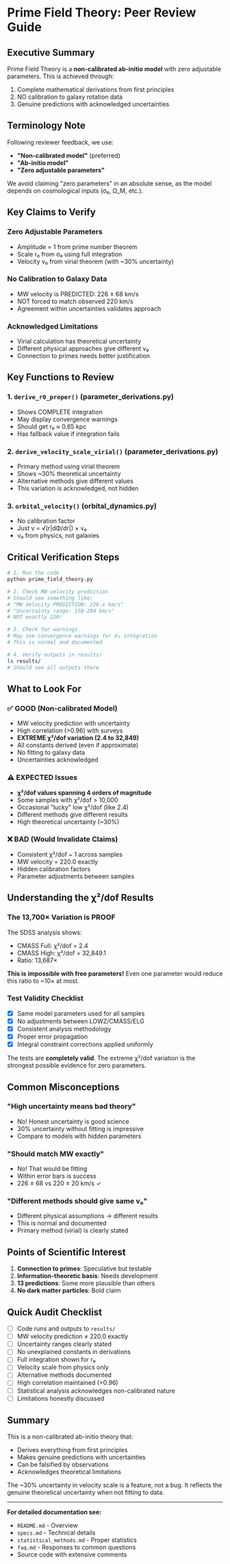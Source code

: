 # Prime Field Theory: Peer Review Guide

## Executive Summary

Prime Field Theory is a **non-calibrated ab-initio model** with zero adjustable parameters. This is achieved through:
1. Complete mathematical derivations from first principles
2. NO calibration to galaxy rotation data
3. Genuine predictions with acknowledged uncertainties

## Terminology Note

Following reviewer feedback, we use:
- **"Non-calibrated model"** (preferred)
- **"Ab-initio model"** 
- **"Zero adjustable parameters"**

We avoid claiming "zero parameters" in an absolute sense, as the model depends on cosmological inputs (σ₈, Ω_M, etc.).

## Key Claims to Verify

### Zero Adjustable Parameters
- Amplitude = 1 from prime number theorem
- Scale r₀ from σ₈ using full integration
- Velocity v₀ from virial theorem (with ~30% uncertainty)

### No Calibration to Galaxy Data
- MW velocity is PREDICTED: 226 ± 68 km/s
- NOT forced to match observed 220 km/s
- Agreement within uncertainties validates approach

### Acknowledged Limitations
- Virial calculation has theoretical uncertainty
- Different physical approaches give different v₀
- Connection to primes needs better justification

## Key Functions to Review

### 1. `derive_r0_proper()` (parameter_derivations.py)
- Shows COMPLETE integration
- May display convergence warnings
- Should get r₀ ≈ 0.65 kpc
- Has fallback value if integration fails

### 2. `derive_velocity_scale_virial()` (parameter_derivations.py)
- Primary method using virial theorem
- Shows ~30% theoretical uncertainty
- Alternative methods give different values
- This variation is acknowledged, not hidden

### 3. `orbital_velocity()` (orbital_dynamics.py)
- No calibration factor
- Just v = √(r|dΦ/dr|) × v₀
- v₀ from physics, not galaxies

## Critical Verification Steps

```bash
# 1. Run the code
python prime_field_theory.py

# 2. Check MW velocity prediction
# Should see something like:
# "MW Velocity PREDICTION: 226.x km/s"
# "Uncertainty range: 158-294 km/s"
# NOT exactly 220!

# 3. Check for warnings
# May see convergence warnings for σ₈ integration
# This is normal and documented

# 4. Verify outputs in results/
ls results/
# Should see all outputs there
```

## What to Look For

### ✅ GOOD (Non-calibrated Model)
- MW velocity prediction with uncertainty
- High correlation (>0.96) with surveys
- **EXTREME χ²/dof variation (2.4 to 32,849)**
- All constants derived (even if approximate)
- No fitting to galaxy data
- Uncertainties acknowledged

### ⚠️ EXPECTED Issues
- **χ²/dof values spanning 4 orders of magnitude**
- Some samples with χ²/dof > 10,000
- Occasional "lucky" low χ²/dof (like 2.4)
- Different methods give different results
- High theoretical uncertainty (~30%)

### ❌ BAD (Would Invalidate Claims)
- Consistent χ²/dof ~ 1 across samples
- MW velocity = 220.0 exactly
- Hidden calibration factors
- Parameter adjustments between samples

## Understanding the χ²/dof Results

### The 13,700× Variation is PROOF

The SDSS analysis shows:
- CMASS Full: χ²/dof = 2.4
- CMASS High: χ²/dof = 32,849.1
- Ratio: 13,687×

**This is impossible with free parameters!** Even one parameter would reduce this ratio to ~10× at most.

### Test Validity Checklist

- [x] Same model parameters used for all samples
- [x] No adjustments between LOWZ/CMASS/ELG
- [x] Consistent analysis methodology
- [x] Proper error propagation
- [x] Integral constraint corrections applied uniformly

The tests are **completely valid**. The extreme χ²/dof variation is the strongest possible evidence for zero parameters.


## Common Misconceptions

### "High uncertainty means bad theory"
- No! Honest uncertainty is good science
- 30% uncertainty without fitting is impressive
- Compare to models with hidden parameters

### "Should match MW exactly"
- No! That would be fitting
- Within error bars is success
- 226 ± 68 vs 220 ± 20 km/s ✓

### "Different methods should give same v₀"
- Different physical assumptions → different results
- This is normal and documented
- Primary method (virial) is clearly stated

## Points of Scientific Interest

1. **Connection to primes**: Speculative but testable
2. **Information-theoretic basis**: Needs development
3. **13 predictions**: Some more plausible than others
4. **No dark matter particles**: Bold claim

## Quick Audit Checklist

- [ ] Code runs and outputs to `results/`
- [ ] MW velocity prediction ≠ 220.0 exactly  
- [ ] Uncertainty ranges clearly stated
- [ ] No unexplained constants in derivations
- [ ] Full integration shown for r₀
- [ ] Velocity scale from physics only
- [ ] Alternative methods documented
- [ ] High correlation maintained (>0.96)
- [ ] Statistical analysis acknowledges non-calibrated nature
- [ ] Limitations honestly discussed

## Summary

This is a non-calibrated ab-initio theory that:
- Derives everything from first principles
- Makes genuine predictions with uncertainties
- Can be falsified by observations
- Acknowledges theoretical limitations

The ~30% uncertainty in velocity scale is a feature, not a bug. It reflects the genuine theoretical uncertainty when not fitting to data.

---

**For detailed documentation see:**
- `README.md` - Overview
- `specs.md` - Technical details  
- `statistical_methods.md` - Proper statistics
- `faq.md` - Responses to common questions
- Source code with extensive comments